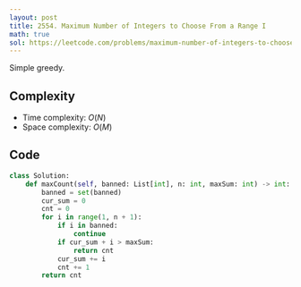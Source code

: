 ```yaml
---
layout: post
title: 2554. Maximum Number of Integers to Choose From a Range I
math: true
sol: https://leetcode.com/problems/maximum-number-of-integers-to-choose-from-a-range-i/solutions/6117880/python3-greedy
---
```


Simple greedy.

## Complexity
- Time complexity: $O(N)$
- Space complexity: $O(M)$

## Code
```py
class Solution:
    def maxCount(self, banned: List[int], n: int, maxSum: int) -> int:
        banned = set(banned)
        cur_sum = 0
        cnt = 0
        for i in range(1, n + 1):
            if i in banned:
                continue
            if cur_sum + i > maxSum:
                return cnt
            cur_sum += i
            cnt += 1
        return cnt
```
